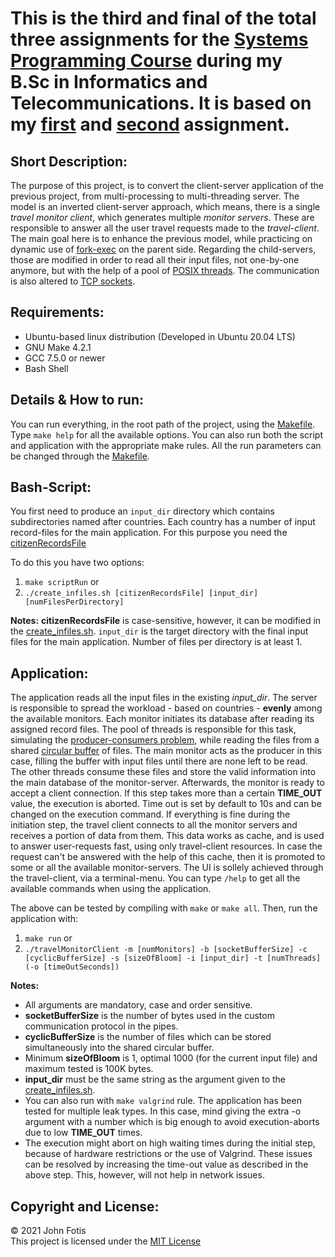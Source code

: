 # This is the third and final of the total three assignments for the [Systems Programming Course](http://cgi.di.uoa.gr/~antoulas/k24/) during my B.Sc in Informatics and Telecommunications. It is based on my [first](https://github.com/john-fotis/SysPro1) and [second](https://github.com/john-fotis/SysPro2) assignment.

## Short Description:
The purpose of this project, is to convert the client-server application of the previous project, from multi-processing to multi-threading server. The model is an inverted client-server approach, which means, there is a single *travel monitor client*, which generates multiple *monitor servers*. These are responsible to answer all the user travel requests made to the *travel-client*. The main goal here is to enhance the previous model, while practicing on dynamic use of [fork-exec](https://en.wikipedia.org/wiki/Fork%E2%80%93exec) on the parent side. Regarding the child-servers, those are modified in order to read all their input files, not one-by-one anymore, but with the help of a pool of [POSIX threads](https://en.wikipedia.org/wiki/POSIX_Threads). The communication is also altered to [TCP sockets](https://en.wikipedia.org/wiki/Network_socket).

## Requirements:
- Ubuntu-based linux distribution (Developed in Ubuntu 20.04 LTS)
- GNU Make 4.2.1
- GCC 7.5.0 or newer
- Bash Shell

## Details & How to run:
You can run everything, in the root path of the project, using the [Makefile](https://github.com/john-fotis/SysPro3/blob/main/Makefile). Type `make help` for all the available options. You can also run both the script and application with the appropriate make rules. All the run parameters can be changed through the [Makefile](https://github.com/john-fotis/SysPro3/blob/main/Makefile).

## Bash-Script: <br/>
  You first need to produce an `input_dir` directory which contains subdirectories named after countries. Each country has a number of input record-files for the main application. For this purpose you need the [citizenRecordsFile](https://github.com/john-fotis/SysPro3/blob/main/citizenRecordsFile) <br/>
  
  To do this you have two options:
  1) `make scriptRun` or
  2) `./create_infiles.sh [citizenRecordsFile] [input_dir] [numFilesPerDirectory]`

  **Notes:**
  **citizenRecordsFile** is case-sensitive, however, it can be modified in the [create_infiles.sh](https://github.com/john-fotis/SysPro3/blob/main/create_infiles.sh). `input_dir` is the target directory with the final input files for the main application. Number of files per directory is at least 1.

## Application: <br/>
  The application reads all the input files in the existing *input_dir*. The server is responsible to spread the workload - based on countries - **evenly** among the available monitors. Each monitor initiates its database after reading its assigned record files. The pool of threads is responsible for this task, simulating the [producer-consumers problem](https://en.wikipedia.org/wiki/Producer%E2%80%93consumer_problem), while reading the files from a shared [circular buffer](https://en.wikipedia.org/wiki/Circular_buffer) of files. The main monitor acts as the producer in this case, filling the buffer with input files until there are none left to be read. The other threads consume these files and store the valid information into the main database of the monitor-server. Afterwards, the monitor is ready to accept a client connection. If this step takes more than a certain **TIME_OUT** value, the execution is aborted. Time out is set by default to 10s and can be changed on the execution command. If everything is fine during the initiation step, the travel client connects to all the monitor servers and receives a portion of data from them. This data works as cache, and is used to answer user-requests fast, using only travel-client resources. In case the request can't be answered with the help of this cache, then it is promoted to some or all the available monitor-servers. The UI is sollely achieved through the travel-client, via a terminal-menu. You can type `/help` to get all the available commands when using the application. <br/>

  The above can be tested by compiling with `make` or `make all`. Then, run the application with:
  1) `make run` or
  2) `./travelMonitorClient -m [numMonitors] -b [socketBufferSize] -c [cyclicBufferSize] -s [sizeOfBloom] -i [input_dir] -t [numThreads] (-o [timeOutSeconds])`
  
  **Notes:**
  - All arguments are mandatory, case and order sensitive.
  - **socketBufferSize** is the number of bytes used in the custom communication protocol in the pipes.
  - **cyclicBufferSize** is the number of files which can be stored simultaneously into the shared circular buffer.
  - Minimum **sizeOfBloom** is 1, optimal 1000 (for the current input file) and maximum tested is 100K bytes.
  - **input_dir** must be the same string as the argument given to the [create_infiles.sh](https://github.com/john-fotis/SysPro3/blob/main/create_infiles.sh).
  - You can also run with `make valgrind` rule. The application has been tested for multiple leak types. In this case, mind giving the extra -o argument with a number which is big enough to avoid execution-aborts due to low **TIME_OUT** times.
  - The execution might abort on high waiting times during the initial step, because of hardware restrictions or the use of Valgrind. These issues can be resolved by increasing the time-out value as described in the above step. This, however, will not help in network issues.
 
## Copyright and License: <br/>
&copy; 2021 John Fotis <br/>
This project is licensed under the [MIT License](https://github.com/john-fotis/SysPro3/blob/main/LICENSE.md)
